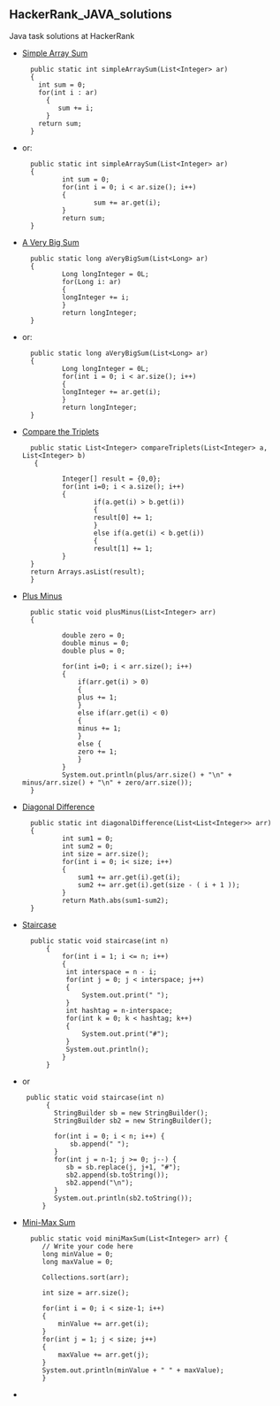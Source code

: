 ## HackerRank_JAVA_solutions
Java task solutions at HackerRank

- [Simple Array Sum](https://www.hackerrank.com/challenges/simple-array-sum/problem) 
        
        public static int simpleArraySum(List<Integer> ar) 
        {    
          int sum = 0;
          for(int i : ar)
            {
               sum += i;
            }
          return sum;
        }

- or:
   
        public static int simpleArraySum(List<Integer> ar)
        {
                int sum = 0;
                for(int i = 0; i < ar.size(); i++)
                {
                        sum += ar.get(i);
                }
                return sum;
        }
        
- [A Very Big Sum](https://www.hackerrank.com/challenges/a-very-big-sum/problem?h_r=profile) 

        public static long aVeryBigSum(List<Long> ar) 
        {    
                Long longInteger = 0L;
                for(Long i: ar)
                {
                longInteger += i;        
                }
                return longInteger;
        }
        
- or:

        public static long aVeryBigSum(List<Long> ar) 
        {    
                Long longInteger = 0L;
                for(int i = 0; i < ar.size(); i++)
                {
                longInteger += ar.get(i);        
                }
                return longInteger;
        }

- [Compare the Triplets](https://www.hackerrank.com/challenges/compare-the-triplets/problem?h_r=profile)

        public static List<Integer> compareTriplets(List<Integer> a, List<Integer> b) 
         {        
        
                Integer[] result = {0,0};
                for(int i=0; i < a.size(); i++)
                {
                        if(a.get(i) > b.get(i))
                        {
                        result[0] += 1;
                        } 
                        else if(a.get(i) < b.get(i))
                        {
                        result[1] += 1;
                }
        }
        return Arrays.asList(result);
        }  
    
- [Plus Minus](https://www.hackerrank.com/challenges/plus-minus/problem?h_r=profile)

        public static void plusMinus(List<Integer> arr) 
        {

                double zero = 0;
                double minus = 0;
                double plus = 0;

                for(int i=0; i < arr.size(); i++)
                {
                    if(arr.get(i) > 0)
                    {
                    plus += 1;
                    } 
                    else if(arr.get(i) < 0)
                    {
                    minus += 1;
                    }
                    else {
                    zero += 1; 
                    }
                }            
                System.out.println(plus/arr.size() + "\n" + minus/arr.size() + "\n" + zero/arr.size());
        }
    
    
- [Diagonal Difference](https://www.hackerrank.com/challenges/diagonal-difference/problem?h_r=profile)

        public static int diagonalDifference(List<List<Integer>> arr) 
        {
                int sum1 = 0;
                int sum2 = 0;
                int size = arr.size();
                for(int i = 0; i< size; i++)
                {
                    sum1 += arr.get(i).get(i);
                    sum2 += arr.get(i).get(size - ( i + 1 ));              
                }
                return Math.abs(sum1-sum2);
        }
    
- [Staircase](https://www.hackerrank.com/challenges/staircase/problem?h_r=profile)

        public static void staircase(int n) 
            {       
                for(int i = 1; i <= n; i++)
                {
                 int interspace = n - i;
                 for(int j = 0; j < interspace; j++)
                 {
                     System.out.print(" ");
                 }
                 int hashtag = n-interspace;
                 for(int k = 0; k < hashtag; k++)
                 {
                     System.out.print("#");
                 } 
                 System.out.println();
                }   
            }
    
 - []()   or
 
        public static void staircase(int n) 
             {      
               StringBuilder sb = new StringBuilder();
               StringBuilder sb2 = new StringBuilder();

               for(int i = 0; i < n; i++) {
                   sb.append(" ");
               }
               for(int j = n-1; j >= 0; j--) {
                  sb = sb.replace(j, j+1, "#");
                  sb2.append(sb.toString());
                  sb2.append("\n");
               }
               System.out.println(sb2.toString());
            }
    
 - [Mini-Max Sum](https://www.hackerrank.com/challenges/mini-max-sum/problem?h_r=profile)      
 
         public static void miniMaxSum(List<Integer> arr) {
            // Write your code here
            long minValue = 0;
            long maxValue = 0;

            Collections.sort(arr); 

            int size = arr.size();  

            for(int i = 0; i < size-1; i++)
            {
                minValue += arr.get(i);
            }
            for(int j = 1; j < size; j++)
            {
                maxValue += arr.get(j);
            }
            System.out.println(minValue + " " + maxValue);
            }
    
 - []()  

